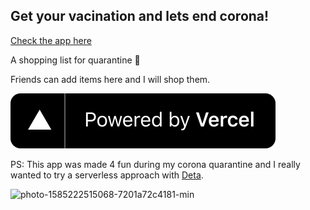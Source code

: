 ## Get your vacination and lets end corona!

[Check the app here](https://quarantine.hschaletzky.de/) 

A shopping list for quarantine 🦠 

Friends can add items here and I will shop them. 



[![Powered by Vercel](https://raw.githubusercontent.com/abumalick/powered-by-vercel/master/powered-by-vercel.svg)](https://vercel.com?utm_source=powered-by-vercel)

PS: This app was made 4 fun during my corona quarantine and I really wanted to try a serverless approach with [Deta](https://www.deta.sh/).





![photo-1585222515068-7201a72c4181-min](https://user-images.githubusercontent.com/29574225/154170482-60f93b1b-624d-44b8-b013-d5496ae9eb33.jpg)

